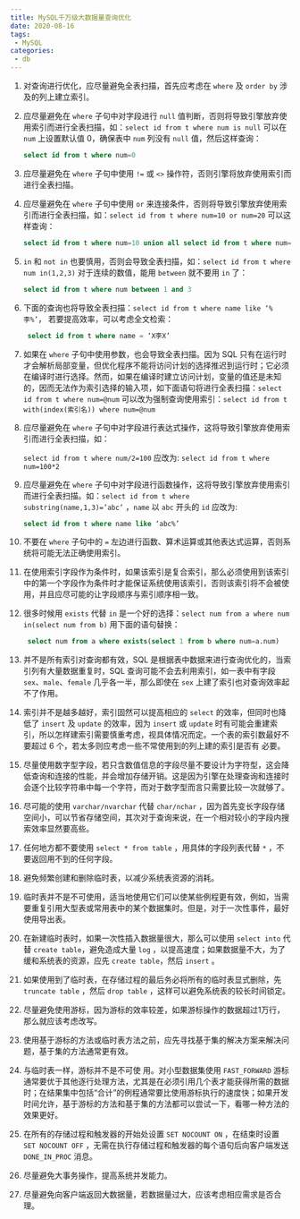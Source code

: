 ```yaml
---
title: MySQL千万级大数据量查询优化
date: 2020-08-16
tags:
 - MySQL
categories:
 - db
---
```


1. 对查询进行优化，应尽量避免全表扫描，首先应考虑在 `where` 及 `order by` 涉及的列上建立索引。

2. 应尽量避免在 `where` 子句中对字段进行 `null` 值判断，否则将导致引擎放弃使用索引而进行全表扫描，如：`select id from t where num is null` 可以在 `num` 上设置默认值 0，确保表中 `num` 列没有 `null` 值，然后这样查询：

   ```sql
   select id from t where num=0
   ```

3. 应尽量避免在 `where` 子句中使用 `!=` 或 `<>` 操作符，否则引擎将放弃使用索引而进行全表扫描。

4. 应尽量避免在 `where` 子句中使用 `or` 来连接条件，否则将导致引擎放弃使用索引而进行全表扫描，如：`select id from t where num=10 or num=20` 可以这样查询：

   ```sql
   select id from t where num=10 union all select id from t where num=20
   ```

5. `in` 和 `not in` 也要慎用，否则会导致全表扫描，如：`select id from t where num in(1,2,3)` 对于连续的数值，能用 `between` 就不要用 `in` 了：

   ```sql
   select id from t where num between 1 and 3
   ```

6. 下面的查询也将导致全表扫描：`select id from t where name like ‘%李%’`， 若要提高效率，可以考虑全文检索：

   ```sql
    select id from t where name = ‘X李X’
   ```

7. 如果在 `where` 子句中使用参数，也会导致全表扫描。因为 SQL 只有在运行时才会解析局部变量，但优化程序不能将访问计划的选择推迟到运行时；它必须在编译时进行选择。然而，如果在编译时建立访问计划，变量的值还是未知的，因而无法作为索引选择的输入项，如下面语句将进行全表扫描：`select id from t where num=@num` 可以改为强制查询使用索引：`select id from t with(index(索引名)) where num=@num`

8. 应尽量避免在 `where` 子句中对字段进行表达式操作，这将导致引擎放弃使用索引而进行全表扫描，如：

   `select id from t where num/2=100` 应改为: `select id from t where num=100*2`

9. 应尽量避免在 `where` 子句中对字段进行函数操作，这将导致引擎放弃使用索引而进行全表扫描。如：`select id from t where substring(name,1,3)=’abc’` ，`name` 以 `abc` 开头的 `id` 应改为:

   ```sql
   select id from t where name like ‘abc%’
   ```

10. 不要在 `where` 子句中的 `=` 左边进行函数、算术运算或其他表达式运算，否则系统将可能无法正确使用索引。

11. 在使用索引字段作为条件时，如果该索引是复合索引，那么必须使用到该索引中的第一个字段作为条件时才能保证系统使用该索引，否则该索引将不会被使用，并且应尽可能的让字段顺序与索引顺序相一致。

12. 很多时候用 `exists` 代替 `in` 是一个好的选择：`select num from a where num in(select num from b)` 用下面的语句替换： 

    ```sql
     select num from a where exists(select 1 from b where num=a.num)
    ```

13. 并不是所有索引对查询都有效，SQL 是根据表中数据来进行查询优化的，当索引列有大量数据重复时，SQL 查询可能不会去利用索引，如一表中有字段 `sex`、`male`、`female` 几乎各一半，那么即使在 `sex` 上建了索引也对查询效率起不了作用。

14. 索引并不是越多越好，索引固然可以提高相应的 `select` 的效率，但同时也降低了 `insert` 及 `update` 的效率，因为 `insert` 或 `update` 时有可能会重建索引，所以怎样建索引需要慎重考虑，视具体情况而定。一个表的索引数最好不要超过 6 个，若太多则应考虑一些不常使用到的列上建的索引是否有 必要。

15. 尽量使用数字型字段，若只含数值信息的字段尽量不要设计为字符型，这会降低查询和连接的性能，并会增加存储开销。这是因为引擎在处理查询和连接时会逐个比较字符串中每一个字符，而对于数字型而言只需要比较一次就够了。

16. 尽可能的使用 `varchar/nvarchar` 代替 `char/nchar` ，因为首先变长字段存储空间小，可以节省存储空间，其次对于查询来说，在一个相对较小的字段内搜索效率显然要高些。

17. 任何地方都不要使用 `select * from table` ，用具体的字段列表代替 `*` ，不要返回用不到的任何字段。

18. 避免频繁创建和删除临时表，以减少系统表资源的消耗。

19. 临时表并不是不可使用，适当地使用它们可以使某些例程更有效，例如，当需要重复引用大型表或常用表中的某个数据集时。但是，对于一次性事件，最好使用导出表。

20. 在新建临时表时，如果一次性插入数据量很大，那么可以使用 `select into` 代替 `create table`，避免造成大量 `log` ，以提高速度；如果数据量不大，为了缓和系统表的资源，应先 `create table`，然后 `insert` 。

21. 如果使用到了临时表，在存储过程的最后务必将所有的临时表显式删除，先 `truncate table` ，然后 `drop table` ，这样可以避免系统表的较长时间锁定。

22. 尽量避免使用游标，因为游标的效率较差，如果游标操作的数据超过1万行，那么就应该考虑改写。

23. 使用基于游标的方法或临时表方法之前，应先寻找基于集的解决方案来解决问题，基于集的方法通常更有效。

24. 与临时表一样，游标并不是不可使 用。对小型数据集使用 `FAST_FORWARD` 游标通常要优于其他逐行处理方法，尤其是在必须引用几个表才能获得所需的数据时；在结果集中包括“合计”的例程通常要比使用游标执行的速度快；如果开发时间允许，基于游标的方法和基于集的方法都可以尝试一下，看哪一种方法的效果更好。

25. 在所有的存储过程和触发器的开始处设置 `SET NOCOUNT ON` ，在结束时设置 `SET NOCOUNT OFF` ，无需在执行存储过程和触发器的每个语句后向客户端发送`DONE_IN_PROC` 消息。

26. 尽量避免大事务操作，提高系统并发能力。

27. 尽量避免向客户端返回大数据量，若数据量过大，应该考虑相应需求是否合理。